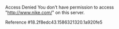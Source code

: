 Access Denied You don't have permission to access "http://www.nike.com/" on this server.

Reference #18.2f8edc43.1586321320.1a920fe5